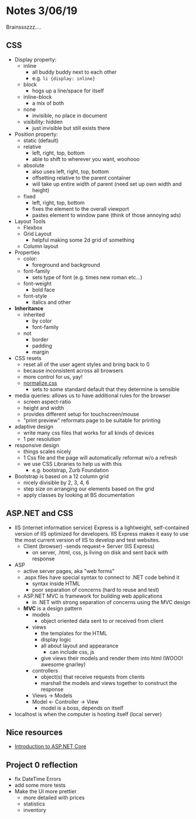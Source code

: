 # Notes 3/06/19
Brainssszzz....

## CSS
- Display property:
	- inline
		- all buddy buddy next to each other
		- e.g. `li {display: inline}`
	- block
		- hogs up a line/space for itself
	- inline-block
		- a mix of both
	- none
		- invisible, no place in document
	- visibility: hidden
		- just invisible but still exists there
- Position property:
	- static (default)
	- relative
		- left, right, top, bottom
		- able to shift to wherever you want, woohooo
	- absolute
		- also uses left, right, top, bottom
		- offsetting relative to the parent container
		- will take up entire width of parent (need set up own width and height)
	- fixed
		- left, right, top, bottom
		- fixes the element to the overall viewport
		- pastes element to window pane (think of those annoying ads)
- Layout Tools
	- Flexbox
	- Grid Layout
		- helpful making some 2d grid of something
	- Column layout
- Properties
	- color:
		- foreground and background
	- font-family
		- sets type of font (e.g. times new roman etc...)
	- font-weight
		- bold face
	- font-style
		- italics and other
- **Inheritance**
	- inherited
		- by color
		- font-family
	- not
		- border
		- padding
		- margin
- CSS resets
	- reset all of the user agent styles and bring back to 0
	- because inconsistent across all browsers
	- more control for us, yay!
	- [normalize.css](https://necolas.github.io/normalize.css/)
		- sets to some standard default that they determine is sensible
- media queries: allows us to have additional rules for the browser
	- screen aspect-ratio
	- height and width
	- provides different setup for touchscreen/mouse 
	- "print preview" reformats page to be suitable for printing
- adaptive design
	- write many css files that works for all kinds of devices
	- 1 per resolution
- responsive design
	- things scales nicely
	- 1 Css file and the page will automatically reformat w/o a refresh
	- we use CSS Libraries to help us with this
		- e.g. bootstrap, Zurb Foundation
- Bootstrap is based on a 12 column grid
	- nicely divisible by 2, 3, 4, 6
	- step size on arranging our elements based on the grid
	- apply classes by looking at BS documentation

## ASP.NET and CSS
- IIS (internet information service) Express is a lightweight, self-contained version of IIS optimized for developers. IIS Express makes it easy to use the most current version of IIS to develop and test websites.
	- Client (browser) -sends request-> Server (IIS Express) 
		- on server, .html, css, js living on disk and sent back with response
- ASP
	- active server pages, aka "web forms"
	- .aspx files have special syntax to connect to .NET code behind it
		- syntax inside HTML
		- poor separation of concerns (hard to reuse and test)
	- ASP.NET MVC is framework for building web applications
		- in .NET with strong separation of concerns using the MVC design
	- **MVC** is a design pattern
		- models
			- object oriented data sent to or received from client
		- views 
			- the templates for the HTML
			- display logic
			- all about layout and appearance
				- can include css, js
			- give views their models and render them into html (WOOO! awesome gnarley)
		- controllers
			- object(s) that receive requests from clients 
			- marshall the models and views together to construct the response
		- Views -> Models
		- Model <- Controller -> View
			- model is a boss, depends on itself
- localhost is when the computer is hosting itself (local server)



## Nice resources
- [Introduction to ASP.NET Core](https://docs.microsoft.com/en-us/aspnet/core/?view=aspnetcore-2.2)


## Project 0 reflection
- fix DateTime Errors
- add some more tests
- Make the UI more prettier
	- more detailed with prices
	- statistics
	- inventory